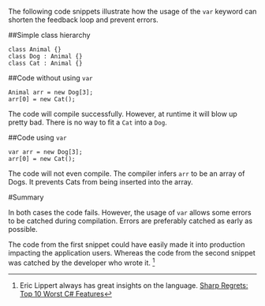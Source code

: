 The following code snippets illustrate how the usage of the `var` keyword can shorten the feedback loop and prevent errors.

##Simple class hierarchy

    class Animal {}
    class Dog : Animal {}
    class Cat : Animal {}

##Code without using `var`

    Animal arr = new Dog[3];
    arr[0] = new Cat();

The code will compile successfully. However, at runtime it will blow up pretty bad. There is no way to fit a `Cat` into a `Dog`.

##Code using `var`

    var arr = new Dog[3];
    arr[0] = new Cat();

The code will not even compile. The compiler infers `arr` to be an array of Dogs. It prevents Cats from being inserted into the array. 

#Summary

In both cases the code fails. However, the usage of `var` allows some errors to be catched during compilation. Errors are preferably catched as early as possible.

The code from the first snippet could have easily made it into production impacting the application users. Whereas the code from the second snippet was catched by the developer who wrote it. [^bottom_ten_link]

[^bottom_ten_link]: Eric Lippert always has great insights on the language. [Sharp Regrets: Top 10 Worst C# Features](http://www.informit.com/articles/article.aspx?p=2425867)
